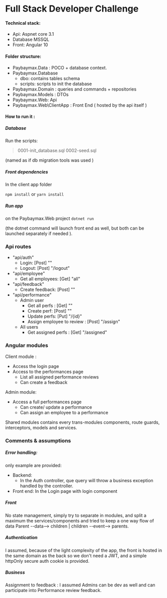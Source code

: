 # Full Stack Developer Challenge


#### Technical stack:
 - Api: Aspnet core 3.1
 - Database MSSQL
 - Front: Angular 10
 
#### Folder structure:
 - Paybaymax.Data : POCO + database context.
 - Paybaymax.Database
	 - dbo: contains tables schema
	 - scripts: scripts to init the database
 - Paybaymax.Domain : queries and commands + repositories
 - Paybaymax.Models : DTOs
 - Paybaymax.Web: Api
 - Paybaymax.Web\ClientApp : Front End ( hosted by the api itself )
 
#### How to run it :
##### Database
Run the scripts: 
> 0001-init_database.sql
>0002-seed.sql

(named as if db migration tools was used )

##### Front dependencies

In the client app folder

```npm install```
or
```yarn install```

##### Run app
on the Paybaymax.Web project
```dotnet run```

(the dotnet command will launch front end as well, but both can be launched separately if needed ).

### Api routes
 - "api/auth"
	 - Login: [Post] "" 
	 - Logout: [Post] "/logout"
 - "api/employee"
	 - Get all employees: [Get] "all"
 - "api/feedback"
	 -  Create feedback: [Post] ""
 - "api/performance"
	 - Admin user
		 - Get all perfs : [Get]  ""
		 - Create perf: [Post] ""
		 - Update perfs: [Put] "/{id}"
		 - Assign employee to review : [Post] "/assign"
	 - All users
		 - Get assigned perfs : [Get] "/assigned"

### Angular modules
Client module :
 - Access the login page
 - Access to the performances page
	 - List all assigned performance reviews
	 - Can create a feedback

Admin module: 
 - Access a full performances page
	 - Can create/ update a performance
	 - Can assign an employee to a performance

Shared modules contains  every trans-modules components, route guards, interceptors, models and services.

### Comments &  assumptions
##### Error handling:
 only example are provided: 
 - Backend:
	 - In the Auth controller, que query will throw a business exception handled by the controller.
 - Front end: In the Login page with login component
##### Front 
No state management, simply try to separate in modules, and split a maximum the services/components and tried to keep a one way flow of data Parent --data--> children | children --event--> parents.

##### Authentication
I assumed, because of the light complexity of the app, the front is hosted in the same domain as the back so we don't need a JWT, and a simple httpOnly secure auth cookie is provided.

##### Business 
Assignment to feedback : I assumed Admins can be dev as well and can participate into Performance review feedback.

